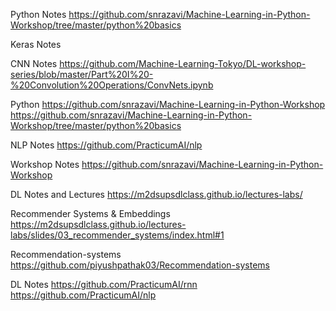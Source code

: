 Python Notes
https://github.com/snrazavi/Machine-Learning-in-Python-Workshop/tree/master/python%20basics

Keras Notes

CNN Notes
https://github.com/Machine-Learning-Tokyo/DL-workshop-series/blob/master/Part%20I%20-%20Convolution%20Operations/ConvNets.ipynb

Python
https://github.com/snrazavi/Machine-Learning-in-Python-Workshop
https://github.com/snrazavi/Machine-Learning-in-Python-Workshop/tree/master/python%20basics


NLP Notes
https://github.com/PracticumAI/nlp


Workshop Notes
https://github.com/snrazavi/Machine-Learning-in-Python-Workshop

DL Notes and Lectures
https://m2dsupsdlclass.github.io/lectures-labs/

Recommender Systems & Embeddings
https://m2dsupsdlclass.github.io/lectures-labs/slides/03_recommender_systems/index.html#1

Recommendation-systems
https://github.com/piyushpathak03/Recommendation-systems


DL Notes
https://github.com/PracticumAI/rnn
https://github.com/PracticumAI/nlp
